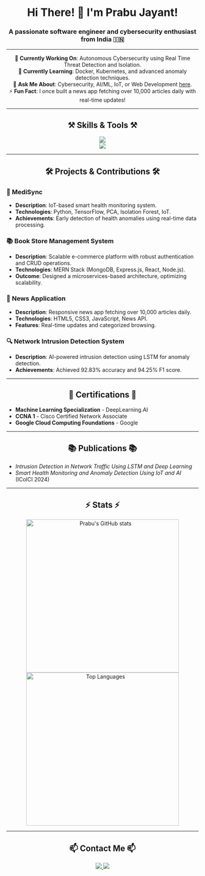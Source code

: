 <h1 align="center">
    Hi There! 👋 I'm Prabu Jayant!
</h1>

<h3 align="center">A passionate software engineer and cybersecurity enthusiast from India 🇮🇳</h3>

---

<div align="center">

🔭 **Currently Working On**: Autonomous Cybersecurity using Real Time Threat Detection and Isolation.  
🌱 **Currently Learning**: Docker, Kubernetes, and advanced anomaly detection techniques.  
💬 **Ask Me About**: Cybersecurity, AI/ML, IoT, or Web Development [here](mailto:prabu.jayant2022@gmail.com).  
⚡ **Fun Fact**: I once built a news app fetching over 10,000 articles daily with real-time updates!

</div>

---

<h2 align="center">⚒️ Skills & Tools ⚒️</h2>

<div align="center">
    <img src="https://skillicons.dev/icons?i=python,java,javascript,react,nodejs,flask,django,tensorflow,postgresql,mongodb,git,docker,kubernetes,linux,cpp" /><br>
    <img src="https://skillicons.dev/icons?i=html,css,bootstrap,vscode,figma" />
</div>

---

<h2 align="center">🛠️ Projects & Contributions 🛠️</h2>

### 🔐 MediSync
- **Description**: IoT-based smart health monitoring system.  
- **Technologies**: Python, TensorFlow, PCA, Isolation Forest, IoT.  
- **Achievements**: Early detection of health anomalies using real-time data processing.

### 📚 Book Store Management System
- **Description**: Scalable e-commerce platform with robust authentication and CRUD operations.  
- **Technologies**: MERN Stack (MongoDB, Express.js, React, Node.js).  
- **Outcome**: Designed a microservices-based architecture, optimizing scalability.

### 📰 News Application
- **Description**: Responsive news app fetching over 10,000 articles daily.  
- **Technologies**: HTML5, CSS3, JavaScript, News API.  
- **Features**: Real-time updates and categorized browsing.

### 🔍 Network Intrusion Detection System
- **Description**: AI-powered intrusion detection using LSTM for anomaly detection.  
- **Achievements**: Achieved 92.83% accuracy and 94.25% F1 score.

---

<h2 align="center">📜 Certifications 📜</h2>

- **Machine Learning Specialization** - DeepLearning.AI  
- **CCNA 1** - Cisco Certified Network Associate  
- **Google Cloud Computing Foundations** - Google  

---

<h2 align="center">📚 Publications 📚</h2>

- *Intrusion Detection in Network Traffic Using LSTM and Deep Learning*  
- *Smart Health Monitoring and Anomaly Detection Using IoT and AI* (ICoICI 2024)  

---

<h2 align="center">⚡ Stats ⚡</h2>
<div align="center">
  <img width="400" src="https://github-readme-stats.vercel.app/api?username=prabujayant&show_icons=true&theme=radical" alt="Prabu's GitHub stats"/>
  <br/>
  <img width="400" src="https://github-readme-stats.vercel.app/api/top-langs/?username=prabujayant&layout=compact&theme=react" alt="Top Languages"/>
</div>


---

<h2 align="center">📫 Contact Me 📫</h2>

<div align="center">
  <a href="mailto:prabu.jayant2022@gmail.com">
    <img src="https://img.shields.io/badge/Gmail-D14836?style=for-the-badge&logo=gmail&logoColor=white" />
  </a>
  <a href="https://www.linkedin.com/in/prabu-jayant-6b316b251" target="_blank">
    <img src="https://img.shields.io/badge/LinkedIn-0077B5?style=for-the-badge&logo=linkedin&logoColor=white" />
  </a>
</div>
